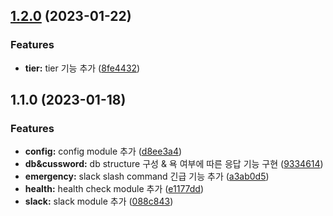 

## [1.2.0](https://github.com/Kwonkunkun/cussword-battlebot-nestjs/compare/v1.1.0...v1.2.0) (2023-01-22)


### Features

* **tier:** tier 기능 추가 ([8fe4432](https://github.com/Kwonkunkun/cussword-battlebot-nestjs/commit/8fe443292ef4cefbf8cb325c7986280efdf2f41e))

## 1.1.0 (2023-01-18)


### Features

* **config:** config module 추가 ([d8ee3a4](https://github.com/Kwonkunkun/cussword-battlebot-nestjs/commit/d8ee3a424871609e7b7da587f842dd9e347a3807))
* **db&cussword:** db structure 구성 & 욕 여부에 따른 응답 기능 구현 ([9334614](https://github.com/Kwonkunkun/cussword-battlebot-nestjs/commit/933461496d7ff5e4e20d924d21abeef6739fe8cf))
* **emergency:** slack slash command 긴급 기능 추가 ([a3ab0d5](https://github.com/Kwonkunkun/cussword-battlebot-nestjs/commit/a3ab0d5abdbf50b4e734d3f277520483652a82fe))
* **health:** health check module 추가 ([e1177dd](https://github.com/Kwonkunkun/cussword-battlebot-nestjs/commit/e1177ddee2ffa510bfa38edaa1ddf3003b811c1a))
* **slack:** slack module 추가 ([088c843](https://github.com/Kwonkunkun/cussword-battlebot-nestjs/commit/088c8435bbe45a4937105e4a3e155d7af240ff04))